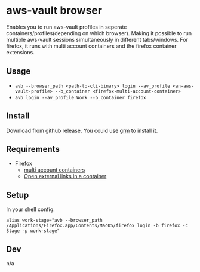 # aws-vault browser
Enables you to run aws-vault profiles in seperate containers/profiles(depending on which browser). Making it possible to run multiple aws-vault sessions simultaneously in different tabs/windows.
For firefox, it runs with multi account containers and the firefox container extensions.

## Usage
- `avb --browser_path <path-to-cli-binary> login --av_profile <an-aws-vault-profile> --b_container <firefox-multi-account-container>`
- `avb login --av_profile Work --b_container firefox`

## Install
Download from github release. You could use [grm](https://github.com/jsnjack/grm) to install it.

## Requirements
- Firefox
  - [multi account containers](https://addons.mozilla.org/en-US/firefox/addon/multi-account-containers/)
  - [Open external links in a container](https://addons.mozilla.org/en-GB/firefox/addon/open-url-in-container/)



## Setup
In your shell config:
```
alias work-stage="avb --browser_path /Applications/Firefox.app/Contents/MacOS/firefox login -b firefox -c Stage -p work-stage"
```

## Dev
n/a
